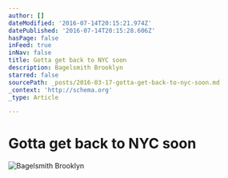 ```yaml
---
author: []
dateModified: '2016-07-14T20:15:21.974Z'
datePublished: '2016-07-14T20:15:28.606Z'
hasPage: false
inFeed: true
inNav: false
title: Gotta get back to NYC soon
description: Bagelsmith Brooklyn
starred: false
sourcePath: _posts/2016-03-17-gotta-get-back-to-nyc-soon.md
_context: 'http://schema.org'
_type: Article

---
```

# Gotta get back to NYC soon
![Bagelsmith Brooklyn](https://the-grid-user-content.s3-us-west-2.amazonaws.com/23edd9e8-052e-4284-8b1f-7dc2506bea7c.jpg)